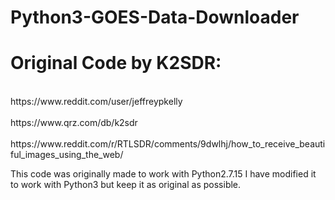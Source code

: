 # Python3-GOES-Data-Downloader
<h1>Original Code by K2SDR:</h1>
<br>https://www.reddit.com/user/jeffreypkelly</br>
<br>https://www.qrz.com/db/k2sdr</br>
<br>https://www.reddit.com/r/RTLSDR/comments/9dwlhj/how_to_receive_beautiful_images_using_the_web/<br>

This code was originally made to work with Python2.7.15
I have modified it to work with Python3 but keep it as original as possible.

